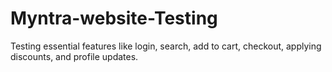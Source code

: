 # Myntra-website-Testing
Testing essential features like login, search, add to cart, checkout, applying discounts, and profile updates.
